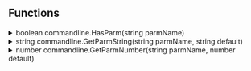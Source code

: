 ## Functions
<details>
  <summary>boolean commandline.HasParm(string parmName)</summary>

  Returns `true` if the parm is present in the launch arguments, `false` otherwise.
  ```lua
  local bAllowLocalConnection = commandline.HasParm("-allowlocalhttp")
  ```
</details>

<details>
  <summary>string commandline.GetParmString(string parmName, string default)</summary>

  Returns the string value of the parm if present, provided default otherwise.
  ```lua
  local strName = commandline.GetParmString("-somename", "unknown")
  ```
</details>

<details>
  <summary>number commandline.GetParmNumber(string parmName, number default)</summary>

  Returns the number value of the parm if present, provided default otherwise.
  ```lua
  local iWidth = commandline.GetParmNumber("-width", 1920)
  local flDensity = commandline.GetParmNumber("-density", 4.5)
  ```
</details>

